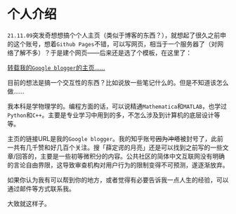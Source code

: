 # 个人介绍

`21.11.09`突发奇想想搞个个人主页（类似于博客的东西？），就想起了很久之前申的这个账号，想着`Github Pages`不错，可以写网页，相当于一个服务器了（对网络了解不多）？于是建个网页——后来还是选了个模板，在这里了：

[转载我的`Google blogger`的主页……](https://shbookp.github.io/)

目前的想法是搞一个交互性的东西？比如说放一些笔记什么的。但是不知道该怎么做……

我本科是学物理学的。编程方面的话，可以说精通`Mathematica`和`MATLAB`，也学过`Python`和`C++`。主要是专业学习中用到的多，不怎么涉及到计算机的底层设计等等。

主页的链接URL是我的`Google blogger`。我的知乎账号~~因为冲塔~~被封号了，此前一共有几千赞和好几百个关注。搜「薛定谔的月亮」还是可以找到之前写的一些文章/回答的，主要是一些初等微积分的内容。公共社区的简体中文互联网没有明确的言论自由界限，这导致审查机构对用户行为的限制变得不可预测，遂逐渐放弃。

如果你认为我有可以帮到你的地方，或者觉得有必要告诉我一点人生的经验，可以通过邮件等方式联系我。

大致就这样子。
